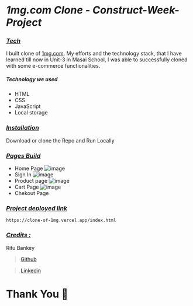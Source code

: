 # **_1mg.com Clone - Construct-Week-Project_**

### _<u>Tech</u>_

I built clone of <a href="https://www.1mg.com/" target="_blank">1mg.com</a>. My efforts and the technology stack, that I have learned till now in Unit-3 in Masai School, I was  able to successfully cloned with some e-commerce functionalities.

<div style='page-break-after: always'></div>

##### Technology we used

- HTML
- CSS
- JavaScript
- Local storage

<div style='page-break-after: always'></div>

### _<u>Installation</u>_

Download or clone the Repo and Run Locally

<div style='page-break-after: always'></div>

### _<u>Pages Build</u>_

- Home Page
![image](https://user-images.githubusercontent.com/95949460/159298130-7ecde8b2-3c0f-4bdc-b45a-306c5f7946cf.png)
- Sign In
![image](https://user-images.githubusercontent.com/95949460/159298570-d2d7d027-99d7-4907-a94e-0f164e8f0bf2.png) 
- Product page
![image](https://user-images.githubusercontent.com/95949460/159298886-a057cbba-bb3b-47c4-8c96-285c0f5c2b4f.png)
- Cart Page 
![image](https://user-images.githubusercontent.com/95949460/159299007-4c034fbc-71ee-4443-b226-8a3399d6b9c4.png) 
- Chekout Page


<div style='page-break-after: always'></div>


<div style='page-break-after: always'></div>

### _<u>Project deployed link</u>_
```
https://clone-of-1mg.vercel.app/index.html

```


<div style='page-break-after: always'></div>

### _<u>Credits :</u>_



Ritu Bankey

> <a href="https://github.com/Ritu1011" target="_blank">Github</a>

> <a href="https://www.linkedin.com/in/ritu-bankey-857160211/" target="_blank">Linkedin</a>

</a>



# Thank You :sparkling_heart:
